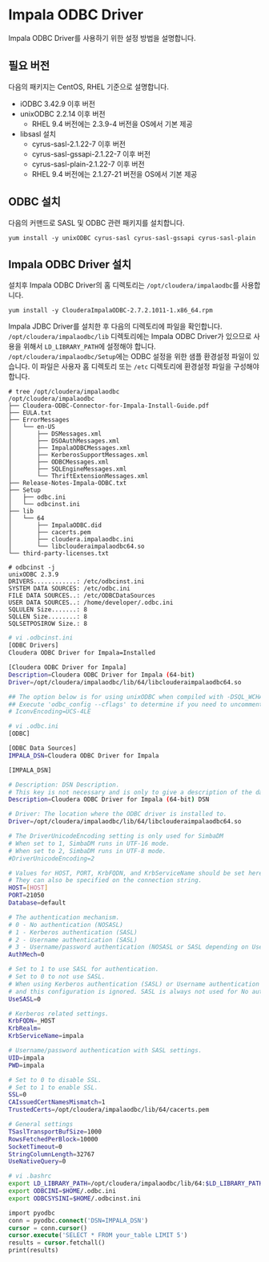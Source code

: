 # Impala ODBC Driver

Impala ODBC Driver를 사용하기 위한 설정 방법을 설명합니다.

## 필요 버전

다음의 패키지는 CentOS, RHEL 기준으로 설명합니다.

* iODBC 3.42.9 이후 버전
* unixODBC 2.2.14 이후 버전
  * RHEL 9.4 버전에는 2.3.9-4 버전을 OS에서 기본 제공
* libsasl 설치
  * cyrus-sasl-2.1.22-7 이후 버전
  * cyrus-sasl-gssapi-2.1.22-7 이후 버전
  * cyrus-sasl-plain-2.1.22-7 이후 버전
  * RHEL 9.4 버전에는 2.1.27-21 버전을 OS에서 기본 제공


## ODBC 설치

다음의 커맨드로 SASL 및 ODBC 관련 패키지를 설치합니다.

```
yum install -y unixODBC cyrus-sasl cyrus-sasl-gssapi cyrus-sasl-plain
```

## Impala ODBC Driver 설치

설치후 Impala ODBC Driver의 홈 디렉토리는 `/opt/cloudera/impalaodbc`를 사용합니다.

```
yum install -y ClouderaImpalaODBC-2.7.2.1011-1.x86_64.rpm
```

Impala JDBC Driver를 설치한 후 다음의 디렉토리에 파일을 확인합니다.
`/opt/cloudera/impalaodbc/lib` 디렉토리에는 Impala ODBC Driver가 있으므로 사용을 위해서 `LD_LIBRARY_PATH`에 설정해야 합니다.
`/opt/cloudera/impalaodbc/Setup`에는 ODBC 설정을 위한 샘플 환경설정 파일이 있습니다. 이 파일은 사용자 홈 디렉토리 또는 `/etc` 디렉토리에 환경설정 파일을 구성해야 합니다.

```
# tree /opt/cloudera/impalaodbc
/opt/cloudera/impalaodbc
├── Cloudera-ODBC-Connector-for-Impala-Install-Guide.pdf
├── EULA.txt
├── ErrorMessages
│   └── en-US
│       ├── DSMessages.xml
│       ├── DSOAuthMessages.xml
│       ├── ImpalaODBCMessages.xml
│       ├── KerberosSupportMessages.xml
│       ├── ODBCMessages.xml
│       ├── SQLEngineMessages.xml
│       └── ThriftExtensionMessages.xml
├── Release-Notes-Impala-ODBC.txt
├── Setup
│   ├── odbc.ini
│   └── odbcinst.ini
├── lib
│   └── 64
│       ├── ImpalaODBC.did
│       ├── cacerts.pem
│       ├── cloudera.impalaodbc.ini
│       └── libclouderaimpalaodbc64.so
└── third-party-licenses.txt

```

```
# odbcinst -j
unixODBC 2.3.9
DRIVERS............: /etc/odbcinst.ini
SYSTEM DATA SOURCES: /etc/odbc.ini
FILE DATA SOURCES..: /etc/ODBCDataSources
USER DATA SOURCES..: /home/developer/.odbc.ini
SQLULEN Size.......: 8
SQLLEN Size........: 8
SQLSETPOSIROW Size.: 8
```


```bash
# vi .odbcinst.ini 
[ODBC Drivers]
Cloudera ODBC Driver for Impala=Installed

[Cloudera ODBC Driver for Impala]
Description=Cloudera ODBC Driver for Impala (64-bit)
Driver=/opt/cloudera/impalaodbc/lib/64/libclouderaimpalaodbc64.so

## The option below is for using unixODBC when compiled with -DSQL_WCHART_CONVERT.
## Execute 'odbc_config --cflags' to determine if you need to uncomment it.
# IconvEncoding=UCS-4LE

```

```bash
# vi .odbc.ini 
[ODBC]

[ODBC Data Sources]
IMPALA_DSN=Cloudera ODBC Driver for Impala

[IMPALA_DSN]

# Description: DSN Description.
# This key is not necessary and is only to give a description of the data source.
Description=Cloudera ODBC Driver for Impala (64-bit) DSN

# Driver: The location where the ODBC driver is installed to.
Driver=/opt/cloudera/impalaodbc/lib/64/libclouderaimpalaodbc64.so

# The DriverUnicodeEncoding setting is only used for SimbaDM
# When set to 1, SimbaDM runs in UTF-16 mode.
# When set to 2, SimbaDM runs in UTF-8 mode.
#DriverUnicodeEncoding=2

# Values for HOST, PORT, KrbFQDN, and KrbServiceName should be set here.
# They can also be specified on the connection string.
HOST=[HOST]
PORT=21050
Database=default

# The authentication mechanism.
# 0 - No authentication (NOSASL)
# 1 - Kerberos authentication (SASL)
# 2 - Username authentication (SASL)
# 3 - Username/password authentication (NOSASL or SASL depending on UseSASL configuration)
AuthMech=0

# Set to 1 to use SASL for authentication. 
# Set to 0 to not use SASL. 
# When using Kerberos authentication (SASL) or Username authentication (SASL) SASL is always used
# and this configuration is ignored. SASL is always not used for No authentication (NOSASL).
UseSASL=0

# Kerberos related settings.
KrbFQDN=_HOST
KrbRealm=
KrbServiceName=impala

# Username/password authentication with SASL settings.
UID=impala
PWD=impala

# Set to 0 to disable SSL.
# Set to 1 to enable SSL.
SSL=0
CAIssuedCertNamesMismatch=1
TrustedCerts=/opt/cloudera/impalaodbc/lib/64/cacerts.pem

# General settings
TSaslTransportBufSize=1000
RowsFetchedPerBlock=10000
SocketTimeout=0
StringColumnLength=32767
UseNativeQuery=0
```


```bash
# vi .bashrc
export LD_LIBRARY_PATH=/opt/cloudera/impalaodbc/lib/64:$LD_LIBRARY_PATH
export ODBCINI=$HOME/.odbc.ini
export ODBCSYSINI=$HOME/.odbcinst.ini
```

```sql
import pyodbc
conn = pyodbc.connect('DSN=IMPALA_DSN')
cursor = conn.cursor()
cursor.execute('SELECT * FROM your_table LIMIT 5')
results = cursor.fetchall()
print(results)
```